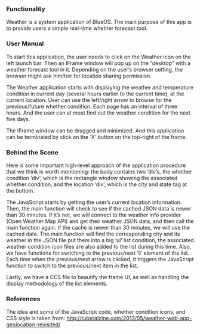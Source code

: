 ### Functionality
Weather is a system application of BlueOS. The main purpose of this app is to provide users a simple real-time whether forecast tool.

### User Manual
To start this application, the user needs to click on the Weather icon on the left launch bar. Then an IFrame window will pop up on the “desktop” with a weather forecast tool in it. Depending on the user’s browser setting, the browser might ask him/her for location sharing permission.

The Weather application starts with displaying the weather and temperature condition in current day (several hours earlier to the current time), at the current location. User can use the left/right arrow to browse for the previous/future whether condition. Each page has an interval of three hours. And the user can at most find out the weather condition for the next five days.

The IFrame window can be dragged and minimized. And this application can be terminated by click on the ‘X’ button on the top-right of the frame.

### Behind the Scene
Here is some important high-level approach of the application procedure that we think is worth mentioning: the body contains two ‘div’s, the whether condition ‘div’, which is the rectangle window showing the associated whether condition, and the location ‘div’, which is the city and state tag at the bottom.

The JavaScript starts by getting the user’s current location information. Then, the main function will check to see if the cached JSON data is newer than 30 minutes. If it’s not, we will connect to the weather info provider (Open Weather Map API) and get their weather JSON data, and then call the main function again. If the cache is newer than 30 minutes, we will use the cached data. The main function will find the corresponding city and its weather in the JSON file put them into a big ‘ul’ list condition, the associated weather condition icon files are also added to the list during this time. Also, we have functions for switching to the previous/next ‘li’ element of the list. Each time when the previous/next arrow is clicked, it triggers the JavaScript function to switch to the previous/next item in the list.

Lastly, we have a CCS file to beautify the frame UI, as well as handling the display methodology of the list elements.

### References
The idea and some of the JavaScript code, whether condition icons, and CSS style is taken from: http://tutorialzine.com/2013/05/weather-web-app-geolocation-revisited/
